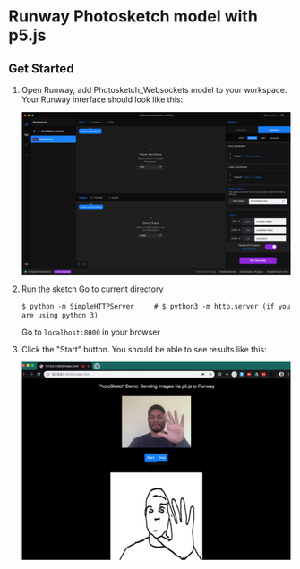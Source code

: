 # Runway Photosketch model with p5.js

## Get Started
1. Open Runway, add Photosketch_Websockets model to your workspace.
    Your Runway interface should look like this:
    
    <img src="images/interface.png" width="500">

3. Run the sketch
    Go to current directory
    ```
    $ python -m SimpleHTTPServer     # $ python3 -m http.server (if you are using python 3)
    ```
    Go to `localhost:8000` in your browser
4. Click the "Start" button.
    You should be able to see results like this:
    
    <img src="images/header.png" width="500">